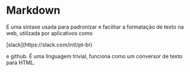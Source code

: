 # Markdown
<p>
E uma sintaxe usada para padronizar e facilitar a formatação de texto na web, utilizada por aplicativos como </p>
[slack](https://slack.com/intl/pt-br) <p>e github. É uma linguagem trivial, funciona como um conversor de texto para HTML.</p>

